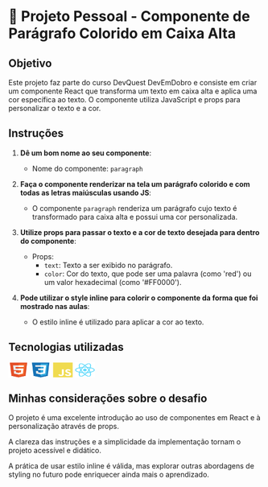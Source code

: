 # 📄 Projeto Pessoal - Componente de Parágrafo Colorido em Caixa Alta

## Objetivo

Este projeto faz parte do curso DevQuest DevEmDobro e consiste em criar um componente React que transforma um texto em caixa alta e aplica uma cor específica ao texto. O componente utiliza JavaScript e props para personalizar o texto e a cor.

## Instruções

1. **Dê um bom nome ao seu componente**:
   - Nome do componente: `paragraph`

2. **Faça o componente renderizar na tela um parágrafo colorido e com todas as letras maiúsculas usando JS**:
   - O componente `paragraph` renderiza um parágrafo cujo texto é transformado para caixa alta e possui uma cor personalizada.

3. **Utilize props para passar o texto e a cor de texto desejada para dentro do componente**:
   - Props:
     - `text`: Texto a ser exibido no parágrafo.
     - `color`: Cor do texto, que pode ser uma palavra (como 'red') ou um valor hexadecimal (como '#FF0000').

4. **Pode utilizar o style inline para colorir o componente da forma que foi mostrado nas aulas**:
   - O estilo inline é utilizado para aplicar a cor ao texto.

## Tecnologias utilizadas

<img align="center" alt="HTML" height="30" width="40" src="https://raw.githubusercontent.com/devicons/devicon/master/icons/html5/html5-original.svg"> <img align="center" alt="CSS" height="30" width="40" src="https://raw.githubusercontent.com/devicons/devicon/master/icons/css3/css3-original.svg"> <img align="center" alt="Js" height="30" width="40" src="https://raw.githubusercontent.com/devicons/devicon/master/icons/javascript/javascript-plain.svg"> <img align="center" alt="Js" height="30" width="40" src="https://raw.githubusercontent.com/devicons/devicon/master/icons/react/react-original.svg">

## Minhas considerações sobre o desafio
O projeto é uma excelente introdução ao uso de componentes em React e à personalização através de props.

A clareza das instruções e a simplicidade da implementação tornam o projeto acessível e didático.

A prática de usar estilo inline é válida, mas explorar outras abordagens de styling no futuro pode enriquecer ainda mais o aprendizado.